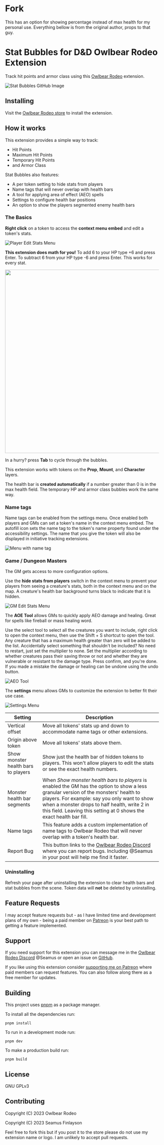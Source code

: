 # Fork
This has an option for showing percentage instead of max health for my personal use. Everything bellow is from the original author, props to that guy.

# **Stat Bubbles for D&D** Owlbear Rodeo Extension

Track hit points and armor class using this [Owlbear Rodeo](https://www.owlbear.rodeo/) extension.

![Stat Bubbles GitHub Image](https://github.com/SeamusFinlayson/Bubbles-for-Owlbear-Rodeo/assets/77430559/6e2bcd42-d59e-4482-8fc9-c514bfd3a1c5)

## Installing

Visit the [Owlbear Rodeo store](https://extensions.owlbear.rodeo/bubble-tracker) to install the extension.

## How it works

This extension provides a simple way to track:

- Hit Points
- Maximum Hit Points
- Temporary Hit Points
- and Armor Class

Stat Bubbles also features:

- A per token setting to hide stats from players
- Name tags that will never overlap with health bars
- A tool for applying area of effect (AEO) spells
- Settings to configure health bar positions
- An option to show the players segmented enemy health bars

### The Basics

**Right click** on a token to access the **context menu embed** and edit a token's stats.

![Player Edit Stats Menu](https://github.com/SeamusFinlayson/Bubbles-for-Owlbear-Rodeo/assets/77430559/dde2df48-cb42-4a92-9a44-400a3ae1c2af)

**This extension does math for you!** To add 6 to your HP type +6 and press Enter. To subtract 6 from your HP type -6 and press Enter. This works for every stat.

<img name="Inline Math Demo" src="https://github.com/SeamusFinlayson/Bubbles-for-Owlbear-Rodeo/assets/77430559/b261ac10-c4be-4a39-bdb1-53c11005d8db" width=600>

In a hurry? press **Tab** to cycle through the bubbles.

This extension works with tokens on the **Prop**, **Mount**, and **Character** layers.

The health bar is **created automatically** if a number greater than 0 is in the max health field. The temporary HP and armor class bubbles work the same way.

### Name tags

Name tags can be enabled from the settings menu. Once enabled both players and GMs can set a token's name in the context menu embed. The autofill icon sets the name tag to the token's name property found under the accessibility settings. The name that you give the token will also be displayed in initiative tracking extensions.

![Menu with name tag](https://github.com/SeamusFinlayson/Bubbles-for-Owlbear-Rodeo/assets/77430559/d33baca1-b430-4251-b326-26cd2e446b7d)

### Game / Dungeon Masters

The GM gets access to more configuration options.

Use the **hide stats from players** switch in the context menu to prevent your players from seeing a creature's stats, both in the context menu and on the map. A creature's health bar background turns black to indicate that it is hidden.

![GM Edit Stats Menu](https://github.com/SeamusFinlayson/Bubbles-for-Owlbear-Rodeo/assets/77430559/f2d8c675-a115-43a6-827e-a9a24c2f4324)

The **AOE Tool** allows GMs to quickly apply AEO damage and healing. Great for spells like fireball or mass healing word.

Use the select tool to select all the creatures you want to include, right click to open the context menu, then use the Shift + S shortcut to open the tool. Any creature that has a maximum health greater than zero will be added to the list. Accidentally select something that shouldn't be included? No need to restart, just set the multiplier to none. Set the multiplier according to whether creatures pass their saving throw or not and whether they are vulnerable or resistant to the damage type. Press confirm, and you're done. If you made a mistake the damage or healing can be undone using the undo button.

![AEO Tool](https://github.com/SeamusFinlayson/Bubbles-for-Owlbear-Rodeo/assets/77430559/5d9a0f64-606f-47c4-97b5-6a9770db44eb)

The **settings** menu allows GMs to customize the extension to better fit their use case.

![Settings Menu](https://github.com/SeamusFinlayson/Bubbles-for-Owlbear-Rodeo/assets/77430559/9237a415-9dce-41fc-bab8-2e758cd909e6)

| Setting                             | Description                                                                                                                                                                                                                                                                                                   |
| ----------------------------------- | ------------------------------------------------------------------------------------------------------------------------------------------------------------------------------------------------------------------------------------------------------------------------------------------------------------- |
| Vertical offset                     | Move all tokens' stats up and down to accommodate name tags or other extensions.                                                                                                                                                                                                                              |
| Origin above token                  | Move all tokens' stats above them.                                                                                                                                                                                                                                                                            |
| Show monster health bars to players | Show just the health bar of hidden tokens to players. This won't allow players to edit the stats or see the exact health numbers.                                                                                                                                                                             |
| Monster health bar segments         | When _Show monster health bars to players_ is enabled the GM has the option to show a less granular version of the monsters' health to players. For example: say you only want to show when a monster drops to half health, write 2 in this field. Leaving this setting at 0 shows the exact health bar fill. |
| Name tags                           | This feature adds a custom implementation of name tags to Owlbear Rodeo that will never overlap with a token's health bar.                                                                                                                                                                                    |
| Report Bug                          | This button links to the [Owlbear Rodeo Discord](https://discord.gg/WMp9bky4be) where you can report bugs. Including @Seamus in your post will help me find it faster.                                                                                                                                        |

### Uninstalling

Refresh your page after uninstalling the extension to clear health bars and stat bubbles from the scene. Token data will **not** be deleted by uninstalling.

## Feature Requests

I may accept feature requests but - as I have limited time and development plans of my own - being a paid member on [Patreon](https://www.patreon.com/SeamusFinlayson) is your best path to getting a feature implemented.

## Support

If you need support for this extension you can message me in the [Owlbear Rodeo Discord](https://discord.gg/yWSErB6Qaj) @Seamus or open an issue on [GitHub](https://github.com/SeamusFinlayson/Bubbles-for-Owkbear-Rodeo).

If you like using this extension consider [supporting me on Patreon](https://www.patreon.com/SeamusFinlayson) where paid members can request features. You can also follow along there as a free member for updates.

## Building

This project uses [pnpm](https://pnpm.io/) as a package manager.

To install all the dependencies run:

`pnpm install`

To run in a development mode run:

`pnpm dev`

To make a production build run:

`pnpm build`

## License

GNU GPLv3

## Contributing

Copyright (C) 2023 Owlbear Rodeo

Copyright (C) 2023 Seamus Finlayson

Feel free to fork this but if you post it to the store please do not use my extension name or logo. I am unlikely to accept pull requests.
